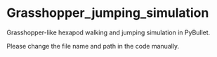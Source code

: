 # Grasshopper_jumping_simulation
Grasshopper-like hexapod walking and jumping simulation in PyBullet.

Please change the file name and path in the code manually.

